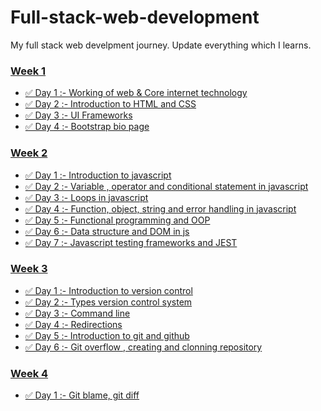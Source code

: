 # Full-stack-web-development


My full stack web develpment journey.
Update everything which I learns.


### [Week 1]()
  - [✅ Day 1 :- Working of web & Core internet technology](https://github.com/prashantjagtap2909/Full-stack-web-development/tree/main/Days/Day%201)
  - [✅ Day 2 :- Introduction to HTML and CSS](https://github.com/prashantjagtap2909/Full-stack-web-development/tree/main/Days/Day%202)
  - [✅ Day 3 :- UI Frameworks](https://github.com/prashantjagtap2909/Full-stack-web-development/tree/main/Days/Day%203) 
  - [✅ Day 4 :- Bootstrap bio page](https://github.com/prashantjagtap2909/Full-stack-web-development/tree/main/Days/Day%204)
 
### [Week 2 ]()
  - [✅ Day 1 :- Introduction to javascript](https://github.com/prashantjagtap2909/Full-stack-web-development/tree/main/Days/Day%205)
  - [✅ Day 2 :- Variable , operator and conditional statement in javascript](https://github.com/prashantjagtap2909/Full-stack-web-development/tree/main/Days/Day%206)
  - [✅ Day 3 :- Loops in javascript](https://github.com/prashantjagtap2909/Full-stack-web-development/tree/main/Days/Day%207)
  - [✅ Day 4 :- Function, object, string and error handling in javascript](https://github.com/prashantjagtap2909/Full-stack-web-development/tree/main/Days/Day%208)
  - [✅ Day 5 :- Functional programming and OOP ](https://github.com/prashantjagtap2909/Full-stack-web-development/tree/main/Days/Day%209)
  - [✅ Day 6 :- Data structure and DOM in js ](https://github.com/prashantjagtap2909/Full-stack-web-development/tree/main/Days/Day%210)
  - [✅ Day 7 :- Javascript testing frameworks and JEST ](https://github.com/prashantjagtap2909/Full-stack-web-development/tree/main/Days/Day%211)

### [Week 3]()
  - [✅ Day 1 :- Introduction to version control](https://github.com/prashantjagtap2909/Full-stack-web-development/tree/main/Days/Day%212)
  - [✅ Day 2 :- Types version control system](https://github.com/prashantjagtap2909/Full-stack-web-development/tree/main/Days/Day%213)
  - [✅ Day 3 :- Command line](https://github.com/prashantjagtap2909/Full-stack-web-development/tree/main/Days/Day%214)
  - [✅ Day 4 :- Redirections](https://github.com/prashantjagtap2909/Full-stack-web-development/tree/main/Days/Day%215)
  - [✅ Day 5 :- Introduction to git and github](https://github.com/prashantjagtap2909/Full-stack-web-development/tree/main/Days/Day%216)
  - [✅ Day 6 :- Git overflow , creating and clonning repository](https://github.com/prashantjagtap2909/Full-stack-web-development/tree/main/Days/Day%217)
  
  
### [Week 4]()
  - [✅ Day 1 :- Git blame, git diff](https://github.com/prashantjagtap2909/Full-stack-web-development/tree/main/Days/Day%218)
  
  
